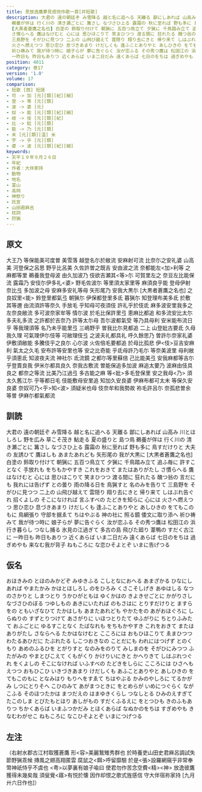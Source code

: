 ```yaml
---
title: 思放逸鷹夢見感悦作歌一首[并短歌]
description: 大君の 遠の朝廷ぞ み雪降る 越と名に追へる 天離る 鄙にしあれば 山高み 川とほしろし 野を広み 草こそ茂き 鮎走る 夏の盛りと 島つ鳥
  鵜養が伴は 行く川の 清き瀬ごとに 篝さし なづさひ上る 露霜の 秋に至れば 野も多に 鳥すだけりと 大夫の 友誘ひて 鷹はしも あまたあれども 矢形尾の 我が大黒に
  [大黒者蒼鷹之名也] 白塗の 鈴取り付けて 朝猟に 五百つ鳥立て 夕猟に 千鳥踏み立て 追ふ毎に 許すことなく 手放れも をちもかやすき これをおきて またはありがたし
  さ慣らへる 鷹はなけむと 心には 思ひほこりて 笑まひつつ 渡る間に 狂れたる 醜つ翁の 言だにも 我れには告げず との曇り 雨の降る日を 鳥猟すと 名のみを告りて
  三島野を そがひに見つつ 二上の 山飛び越えて 雲隠り 翔り去にきと 帰り来て しはぶれ告ぐれ 招くよしの そこになければ 言ふすべの たどきを知らに 心には
  火さへ燃えつつ 思ひ恋ひ 息づきあまり けだしくも 逢ふことありやと あしひきの をてもこのもに 鳥網張り 守部を据ゑて ちはやぶる 神の社に 照る鏡 倭文に取り添へ
  祈ひ祷みて 我が待つ時に 娘子らが 夢に告ぐらく 汝が恋ふる その秀つ鷹は 松田江の 浜行き暮らし つなし捕る 氷見の江過ぎて 多古の島 飛びた廻り 葦鴨の すだく古江に
  一昨日も 昨日もありつ 近くあらば いま二日だみ 遠くあらば 七日のをちは 過ぎめやも 来なむ我が背子 ねもころに な恋ひそよとぞ いまに告げつる
position: 4011
category: 巻17
version: '1.0'
volume: 17
comparison:
- 短歌 [西] 短謌
- 可 -> 加 [元][類][紀][細]
- 登 -> 等 [元][類]
- 波 -> 婆 [元]
- 奴 -> 能 [元][類][紀][細]
- 岐 -> 伎 [元][類][紀]
- 比 -> 妣 [元][類]
- 能 -> 乃 [元][類]
- 未 [元][類][温] 米
- 宇 -> 乎 [元][類]
- 婆 -> 波 [元][類][紀][細]
keywords:
- 天平１９年９月２６日
- 年紀
- 作者：大伴家持
- 動物
- 地名
- 富山
- 高岡
- 神祭り
- 託宣
- 山田君麻呂
- 枕詞
- 狩猟
---
```


## 原文

大王乃 等保能美可度曽 美雪落 越登名尓於敝流 安麻射可流 比奈尓之安礼婆 山高美 河登保之呂思 野乎比呂美 久佐許曽之既吉 安由波之流 奈都能左<加>利等 之麻都等里 鵜養我登母波 由久加波乃 伎欲吉瀬其<等>尓 可賀里左之 奈豆左比能保流 露霜乃 安伎尓伊多礼<婆> 野毛佐波尓 等里須太家里等 麻須良乎能 登母伊射奈比弖 多加波之母 安麻多安礼等母 矢形尾乃 安我大黒尓 [大黒者蒼鷹之名也] 之良奴里<能> 鈴登里都氣弖 朝猟尓 伊保都登里多氐 暮猟尓 知登理布美多氐 於敷其等邇 由流須許等奈久 手放毛 乎知母可夜須伎 許礼乎於伎氐 麻多波安里我多之 左奈良敝流 多可波奈家牟等 情尓波 於毛比保許里弖 恵麻比都追 和多流安比太尓 多夫礼多流 之許都於吉奈乃 許等太尓母 吾尓波都氣受 等乃具母利 安米能布流日乎 等我理須等 名乃未乎能里弖 三嶋野乎 曽我比尓見都追 二上 山登妣古要氐 久母我久理 可氣理伊尓伎等 可敝理伎弖 之波夫礼都具礼 呼久餘思乃 曽許尓奈家礼婆 伊敷須敝能 多騰伎乎之良尓 心尓波 火佐倍毛要都追 於母比孤悲 伊<伎>豆吉安麻利 氣太之久毛 安布許等安里也等 安之比奇能 乎氐母許乃毛尓 等奈美波里 母利敝乎須恵氐 知波夜夫流 神社尓 氐流鏡 之都尓等里蘇倍 己比能美弖 安我麻都等吉尓 乎登賣良我 伊米尓都具良久 奈我古敷流 曽能保追多加波 麻追太要乃 波麻由伎具良之 都奈之等流 比美乃江過弖 多古能之麻 等<妣>多毛登保里 安之我母<乃> 須太久舊江尓 乎等都日毛 伎能敷母安里追 知加久安良婆 伊麻布都可太未 等保久安良婆 奈奴可乃<乎>知<波> 須疑米也母 伎奈牟和我勢故 祢毛許呂尓 奈孤悲曽余等曽 伊麻尓都氣都流

## 訓読

大君の 遠の朝廷ぞ み雪降る 越と名に追へる 天離る 鄙にしあれば 山高み 川とほしろし 野を広み 草こそ茂き 鮎走る 夏の盛りと 島つ鳥 鵜養が伴は 行く川の 清き瀬ごとに 篝さし なづさひ上る 露霜の 秋に至れば 野も多に 鳥すだけりと 大夫の 友誘ひて 鷹はしも あまたあれども 矢形尾の 我が大黒に [大黒者蒼鷹之名也] 白塗の 鈴取り付けて 朝猟に 五百つ鳥立て 夕猟に 千鳥踏み立て 追ふ毎に 許すことなく 手放れも をちもかやすき これをおきて またはありがたし さ慣らへる 鷹はなけむと 心には 思ひほこりて 笑まひつつ 渡る間に 狂れたる 醜つ翁の 言だにも 我れには告げず との曇り 雨の降る日を 鳥猟すと 名のみを告りて 三島野を そがひに見つつ 二上の 山飛び越えて 雲隠り 翔り去にきと 帰り来て しはぶれ告ぐれ 招くよしの そこになければ 言ふすべの たどきを知らに 心には 火さへ燃えつつ 思ひ恋ひ 息づきあまり けだしくも 逢ふことありやと あしひきの をてもこのもに 鳥網張り 守部を据ゑて ちはやぶる 神の社に 照る鏡 倭文に取り添へ 祈ひ祷みて 我が待つ時に 娘子らが 夢に告ぐらく 汝が恋ふる その秀つ鷹は 松田江の 浜行き暮らし つなし捕る 氷見の江過ぎて 多古の島 飛びた廻り 葦鴨の すだく古江に 一昨日も 昨日もありつ 近くあらば いま二日だみ 遠くあらば 七日のをちは 過ぎめやも 来なむ我が背子 ねもころに な恋ひそよとぞ いまに告げつる

## 仮名

おほきみの とほのみかどぞ みゆきふる こしとなにおへる あまざかる ひなにしあれば やまたかみ かはとほしろし のをひろみ くさこそしげき あゆはしる なつのさかりと しまつとり うかひがともは ゆくかはの きよきせごとに かがりさし なづさひのぼる つゆしもの あきにいたれば のもさはに とりすだけりと ますらをの ともいざなひて たかはしも あまたあれども やかたをの あがおほぐろに しらぬりの すずとりつけて あさがりに いほつとりたて ゆふがりに ちとりふみたて おふごとに ゆるすことなく たばなれも をちもかやすき これをおきて またはありがたし さならへる たかはなけむと こころには おもひほこりて ゑまひつつ わたるあひだに たぶれたる しこつおきなの ことだにも われにはつげず とのくもり あめのふるひを とがりすと なのみをのりて みしまのを そがひにみつつ ふたがみの やまとびこえて くもがくり かけりいにきと かへりきて しはぶれつぐれ をくよしの そこになければ いふすべの たどきをしらに こころには ひさへもえつつ おもひこひ いきづきあまり けだしくも あふことありやと あしひきの をてもこのもに となみはり もりへをすゑて ちはやぶる かみのやしろに てるかがみ しつにとりそへ こひのみて あがまつときに をとめらが いめにつぐらく ながこふる そのほつたかは まつだえの はまゆきくらし つなしとる ひみのえすぎて たこのしま とびたもとほり あしがもの すだくふるえに をとつひも きのふもありつ ちかくあらば いまふつかだみ とほくあらば なぬかのをちは すぎめやも きなむわがせこ ねもころに なこひそよとぞ いまにつげつる

## 左注

（右射水郡古江村取獲蒼鷹 形<容>美麗鷙雉秀群也 於時養吏山田史君麻呂調試失節野猟乖候 摶風之翅高翔匿雲 腐鼠之<餌>呼留靡驗 於是<張>設羅網窺乎非常奉幣神祇恃乎不虞也 <粤>以夢裏有娘子喩曰 使君勿作苦念空費<精><神> 放逸彼鷹獲得未幾矣哉 須叟覺<寤>有悦於懐 因作却恨之歌式旌感信 守大伴宿祢家持 [九月廾六日作也]）
